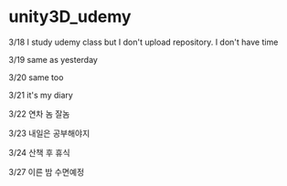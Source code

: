 # unity3D_udemy

3/18 I study udemy class but I don't upload repository. I don't have time

3/19 same as yesterday

3/20 same too

3/21 it's my diary

3/22 연차 놈 잘놈

3/23 내일은 공부해야지

3/24 산책 후 휴식

3/27 이른 밤 수면예정
